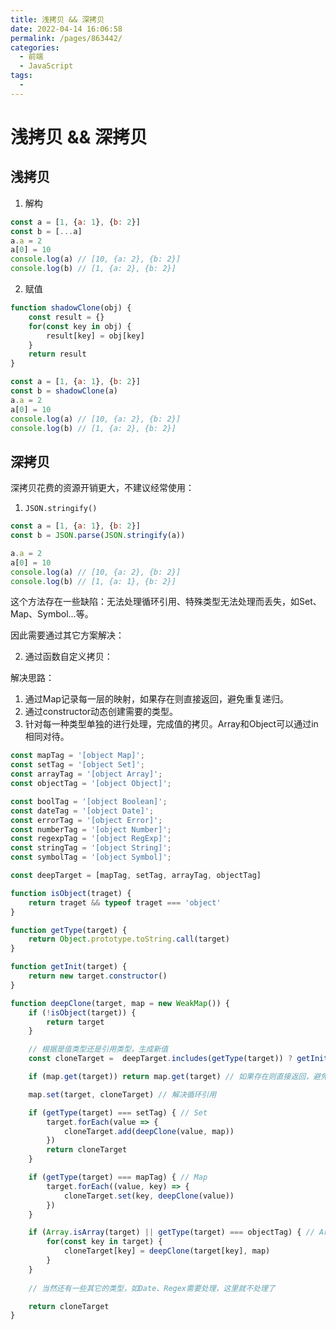 ```yaml
---
title: 浅拷贝 && 深拷贝
date: 2022-04-14 16:06:58
permalink: /pages/863442/
categories:
  - 前端
  - JavaScript
tags:
  - 
---
```


# 浅拷贝 && 深拷贝

## 浅拷贝

1. 解构
```javascript {2}
const a = [1, {a: 1}, {b: 2}]
const b = [...a]
a.a = 2
a[0] = 10
console.log(a) // [10, {a: 2}, {b: 2}]
console.log(b) // [1, {a: 2}, {b: 2}]
```

<!-- more -->

2. 赋值
```javascript {10}
function shadowClone(obj) {
	const result = {}
	for(const key in obj) {
		result[key] = obj[key]
	}
	return result
}

const a = [1, {a: 1}, {b: 2}]
const b = shadowClone(a)
a.a = 2
a[0] = 10
console.log(a) // [10, {a: 2}, {b: 2}]
console.log(b) // [1, {a: 2}, {b: 2}]
```

## 深拷贝

深拷贝花费的资源开销更大，不建议经常使用：

1. `JSON.stringify()`

```javascript
const a = [1, {a: 1}, {b: 2}]
const b = JSON.parse(JSON.stringify(a))

a.a = 2
a[0] = 10
console.log(a) // [10, {a: 2}, {b: 2}]
console.log(b) // [1, {a: 1}, {b: 2}]
```

这个方法存在一些缺陷：无法处理循环引用、特殊类型无法处理而丢失，如Set、Map、Symbol...等。

因此需要通过其它方案解决：

2. 通过函数自定义拷贝：

解决思路：
1. 通过Map记录每一层的映射，如果存在则直接返回，避免重复递归。
2. 通过constructor动态创建需要的类型。
3. 针对每一种类型单独的进行处理，完成值的拷贝。Array和Object可以通过in相同对待。

```javascript
const mapTag = '[object Map]';
const setTag = '[object Set]';
const arrayTag = '[object Array]';
const objectTag = '[object Object]';

const boolTag = '[object Boolean]';
const dateTag = '[object Date]';
const errorTag = '[object Error]';
const numberTag = '[object Number]';
const regexpTag = '[object RegExp]';
const stringTag = '[object String]';
const symbolTag = '[object Symbol]';

const deepTarget = [mapTag, setTag, arrayTag, objectTag]

function isObject(traget) {
    return traget && typeof traget === 'object'
}

function getType(target) {
    return Object.prototype.toString.call(target)
}

function getInit(target) {
    return new target.constructor()
}

function deepClone(target, map = new WeakMap()) {
    if (!isObject(target)) {
        return target
    }

    // 根据是值类型还是引用类型，生成新值
    const cloneTarget =  deepTarget.includes(getType(target)) ? getInit(target) : target;

    if (map.get(target)) return map.get(target) // 如果存在则直接返回，避免无限递归

    map.set(target, cloneTarget) // 解决循环引用

    if (getType(target) === setTag) { // Set
        target.forEach(value => {
            cloneTarget.add(deepClone(value, map))
        })
        return cloneTarget
    }

    if (getType(target) === mapTag) { // Map
        target.forEach((value, key) => {
            cloneTarget.set(key, deepClone(value))
        })
    }

    if (Array.isArray(target) || getType(target) === objectTag) { // Array 和 Object
        for(const key in target) {
            cloneTarget[key] = deepClone(target[key], map)
        }
    }
    
    // 当然还有一些其它的类型，如Date、Regex需要处理，这里就不处理了

    return cloneTarget
}
```

